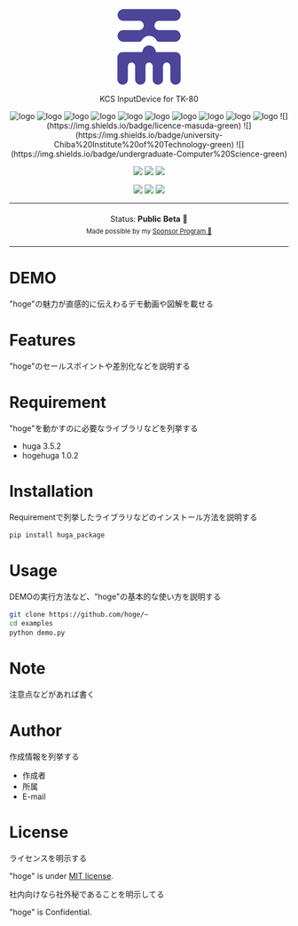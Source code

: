 <div align="center">
<img src="https://raw.githubusercontent.com/nex-finger/jikken3/main/Image/school_logo.png" alt="logo" title="logo">
<p>KCS InputDevice for TK-80</p>
</div>
 
<div align="center">
 <img src="https://img.shields.io/badge/licence-masuda-green" alt="logo" title="logo">
 <img src="https://img.shields.io/badge/licence-masuda-green" alt="logo" title="logo">
 <img src="https://img.shields.io/badge/university-Chiba%20Institute%20of%20Technology-green" alt="logo" title="logo">
 <img src="https://img.shields.io/badge/undergraduate-Computer%20Science-green" alt="logo" title="logo">
 
 <img src="https://img.shields.io/badge/Arduino-blue" alt="logo" title="logo">
 <img src="" alt="logo" title="logo">
 <img src="" alt="logo" title="logo">
 
 <img src="" alt="logo" title="logo">
 <img src="" alt="logo" title="logo">
 <img src="" alt="logo" title="logo">
![](https://img.shields.io/badge/licence-masuda-green)
![](https://img.shields.io/badge/university-Chiba%20Institute%20of%20Technology-green)
![](https://img.shields.io/badge/undergraduate-Computer%20Science-green)

![](https://img.shields.io/badge/Arduino-blue)
![](https://img.shields.io/badge/TK80-blue)
![](https://img.shields.io/badge/Kansas%20City%20standard%20(KCS)-blue)

![](https://img.shields.io/badge/c++-yellow)
![](https://img.shields.io/badge/Java-yellow)
![](https://img.shields.io/badge/8080assembry-yellow)

<table>
<tbody>
<td align="center">
<img width="2000" height="0"><br>
Status: <b>Public Beta 🎉</b><br>
<sub>Made possible by my <a href="https://github.com/sponsors/antfu">Sponsor Program 💖</a></sub><br>
<img width="2000" height="0">
</td>
</tbody>
</table>
</div>
 
# DEMO
 
"hoge"の魅力が直感的に伝えわるデモ動画や図解を載せる
 
# Features
 
"hoge"のセールスポイントや差別化などを説明する
 
# Requirement
 
"hoge"を動かすのに必要なライブラリなどを列挙する
 
* huga 3.5.2
* hogehuga 1.0.2
 
# Installation
 
Requirementで列挙したライブラリなどのインストール方法を説明する
 
```bash
pip install huga_package
```
 
# Usage
 
DEMOの実行方法など、"hoge"の基本的な使い方を説明する
 
```bash
git clone https://github.com/hoge/~
cd examples
python demo.py
```
 
# Note
 
注意点などがあれば書く
 
# Author
 
作成情報を列挙する
 
* 作成者
* 所属
* E-mail
 
# License
ライセンスを明示する
 
"hoge" is under [MIT license](https://en.wikipedia.org/wiki/MIT_License).
 
社内向けなら社外秘であることを明示してる
 
"hoge" is Confidential.
